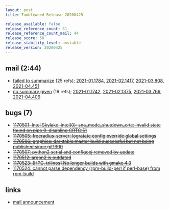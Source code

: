 ```yaml
---
layout: post
title: Tumbleweed Release 20200425

release_available: false
release_reference_count: 51
release_reference_count_mail: 44
release_score: 50
release_stability_level: unstable
release_version: 20200425
---
```


## mail (2:44)

- [failed to summarize](https://lists.opensuse.org/opensuse-factory/2020-04/msg00450.html) (25 refs); [2021-01.1784](https://lists.opensuse.org/archives/list/factory@lists.opensuse.org/thread/4Z4NL75LJSAOBBSOJKSI5PHQCQL3RQJA), [2021-02.1417](https://lists.opensuse.org/archives/list/factory@lists.opensuse.org/thread/4Z4NL75LJSAOBBSOJKSI5PHQCQL3RQJA), [2021-03.808](https://lists.opensuse.org/archives/list/factory@lists.opensuse.org/thread/4Z4NL75LJSAOBBSOJKSI5PHQCQL3RQJA), [2021-04.451](https://lists.opensuse.org/archives/list/factory@lists.opensuse.org/thread/4Z4NL75LJSAOBBSOJKSI5PHQCQL3RQJA)
- [no summary given](https://lists.opensuse.org/opensuse-factory/2020-04/msg00409.html) (19 refs); [2021-01.1742](https://lists.opensuse.org/archives/list/factory@lists.opensuse.org/thread/WIA4PAFXGUNYBYS6J7FJTKBY5BYXNCUD), [2021-02.1375](https://lists.opensuse.org/archives/list/factory@lists.opensuse.org/thread/WIA4PAFXGUNYBYS6J7FJTKBY5BYXNCUD), [2021-03.766](https://lists.opensuse.org/archives/list/factory@lists.opensuse.org/thread/WIA4PAFXGUNYBYS6J7FJTKBY5BYXNCUD), [2021-04.409](https://lists.opensuse.org/archives/list/factory@lists.opensuse.org/thread/WIA4PAFXGUNYBYS6J7FJTKBY5BYXNCUD)

## bugs (7)

<!--more-->

- ~~[1170501: Intel Skylake: intel(0): sna_mode_shutdown_crtc: invalid state found on pipe 0, disabling CRTC:51](https://bugzilla.opensuse.org/show_bug.cgi?id=1170501)~~
- ~~[1170505: freeradius-server: logratate config override global settings](https://bugzilla.opensuse.org/show_bug.cgi?id=1170505)~~
- ~~[1170506: graphics: darktable:master build successful but not being published since git1300](https://bugzilla.opensuse.org/show_bug.cgi?id=1170506)~~
- ~~[1170507: python2 serial and configobj removed by update](https://bugzilla.opensuse.org/show_bug.cgi?id=1170507)~~
- ~~[1170512: argon2 is outdated](https://bugzilla.opensuse.org/show_bug.cgi?id=1170512)~~
- ~~[1170523: \[HPC, trilinos\] No longer builds with gmake 4.3](https://bugzilla.opensuse.org/show_bug.cgi?id=1170523)~~
- [1170524: cannot parse dependency (rpm-build-perl if perl-base) from rpm-build](https://bugzilla.opensuse.org/show_bug.cgi?id=1170524)



## links

- [mail announcement](https://lists.opensuse.org/archives/list/factory@lists.opensuse.org/thread/WIA4PAFXGUNYBYS6J7FJTKBY5BYXNCUD)
